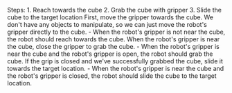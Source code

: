 

Steps:  1. Reach towards the cube  2. Grab the cube with gripper  3. Slide the cube to the target location
    First, move the gripper towards the cube. 
    We don't have any objects to manipulate, so we can just move the robot's gripper directly to the cube.
    - When the robot's gripper is not near the cube, the robot should reach towards the cube.
    When the robot's gripper is near the cube, close the gripper to grab the cube.
    - When the robot's gripper is near the cube and the robot's gripper is open, the robot should grab the cube.
    If the grip is closed and we've successfully grabbed the cube, slide it towards the target location.
    - When the robot's gripper is near the cube and the robot's gripper is closed, the robot should slide the cube to the target location.